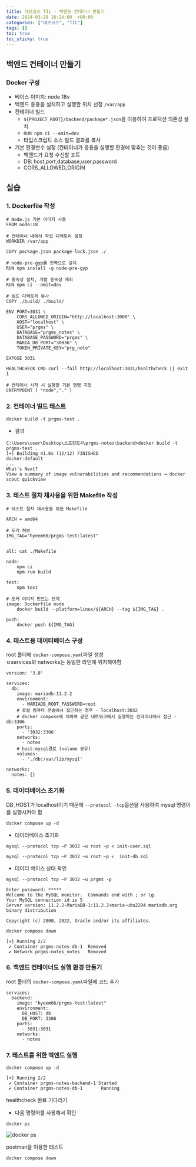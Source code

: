```yaml
---
title: 데브코스 TIL - 백엔드 컨테이너 만들기
date: 2024-03-28 16:24:00  +09:00
categories: ["데브코스", "TIL"]
tags: []
toc: true
toc_sticky: true
---
```


## 백엔드 컨테이너 만들기

### Docker 구성

- 베이스 이미지: node 18v
- 백엔드 응용을 설치하고 실행할 위치 선정 `/var/app`
- 컨테이너 빌드
  - `${PROJECT_ROOT}/backend/package*.json`을 이용하여 프로덕션 의존성 설치
  - `RUN npm ci --omit=dev`
  - 타입스크립트 소스 빌드 결과를 복사
- 기본 환경변수 설정 (컨테이너가 응용을 실행할 환경에 맞추는 것이 좋음)
  - 백엔드가 요청 수신할 포트
  - DB: host,port,database,user,password
  - CORS_ALLOWED_ORIGIN

## 실습

### 1. Dockerfile 작성

```
# Node.js 기본 이미지 사용
FROM node:18

# 컨테이너 내에서 작업 디렉토리 설정
WORKDIR /var/app

COPY package.json package-lock.json ./

# node-pre-gyp를 전역으로 설치
RUN npm install -g node-pre-gyp

# 종속성 설치, 개발 종속성 제외
RUN npm ci --omit=dev

# 빌드 디렉토리 복사
COPY ./build/ ./build/

ENV PORT=3031 \
    CORS_ALLOWED_ORIGIN="http://localhost:3000" \
    HOST="localhost" \
    USER="prgms" \
    DATABASE="prgms_notes" \
    DATABASE_PASSWORD="prgms" \
    MARIA_DB_PORT="30036" \
    TOKEN_PRIVATE_KEY="prg_note"

EXPOSE 3031

HEALTHCHECK CMD curl --fail http://localhost:3031/healthcheck || exit 1

# 컨테이너 시작 시 실행할 기본 명령 지정
ENTRYPOINT [ "node","." ]
```

### 2. 컨테이너 빌드 테스트

```
docker build -t prgms-test .
```

- 결과

```
C:\Users\user\Desktop\스프린트4\prgms-notes\backend>docker build -t prgms-test .
[+] Building 41.6s (12/12) FINISHED                                                                                  docker:default
...
What's Next?
View a summary of image vulnerabilities and recommendations → docker scout quickview
```

### 3. 테스트 절차 재사용을 위한 Makefile 작성

```
# 테스트 절차 재사용을 위한 Makefile

ARCH = amd64

# 도커 허브
IMG_TAG="hyeem66/prgms-test:latest"


all: cat ./Makefile

node:
	npm ci
	npm run build

test:
	npm test

# 도커 이미지 만드는 단계
image: Dockerfile node
	docker build --platform=linux/${ARCH} --tag ${IMG_TAG} .

push:
 	docker push ${IMG_TAG}
```

### 4. 테스트용 데이터베이스 구성

root 폴더에 `docker-compose.yaml`파일 생성  
ㅁservices와 networks는 동일한 라인에 위치해야함

```
version: '3.8'

services:
  db:
    image: mariadb:11.2.2
    environment:
      - MARIADB_ROOT_PASSWORD=root
    # 로컬 컴퓨터 콘솔에서 접근하는 경우 - localhost:3032
    # docker compose에 의하여 같은 네트워크에서 실행하는 컨테이너에서 접근 - db:3306
    ports:
      - '3032:3306'
    networks:
      - notes
    # host:mysql경로 (volume 공유)
    volumes:
      - './db:/var/lib/mysql'

networks:
  notes: {}
```

### 5. 데이터베이스 초기화

DB_HOST가 localhost이기 때문에 `--protocol -tcp`옵션을 사용하여 mysql 명령어를 실행시켜야 함

```
docker compose up -d
```

- 데이터베이스 초기화

```
mysql --protocol tcp ‒P 3032 ‒u root ‒p < init-user.sql
```

```
mysql --protocol tcp ‒P 3032 ‒u root ‒p <  init-db.sql
```

- 데이터 베이스 상태 확인

```
mysql --protocol tcp –P 3032 –u prgms -p

Enter password: *****
Welcome to the MySQL monitor.  Commands end with ; or \g.
Your MySQL connection id is 5
Server version: 11.2.2-MariaDB-1:11.2.2+maria~ubu2204 mariadb.org binary distribution

Copyright (c) 2000, 2022, Oracle and/or its affiliates.
```

```
docker compose down

[+] Running 2/2
 ✔ Container prgms-notes-db-1  Removed
 ✔ Network prgms-notes_notes   Removed
```

### 6. 백엔드 컨테이너도 실행 환경 만들기

root 폴더의 `docker-compose.yaml`파일에 코드 추가

```
services:
  backend:
    image: "hyeem66/prgms-test:latest"
    environment:
      DB_HOST: db
      DB_PORT: 3306
    ports:
      - 3031:3031
    networks:
      - notes
```

### 7. 테스트를 위한 벡엔드 실행

```
docker compose up -d

[+] Running 2/2
 ✔ Container prgms-notes-backend-1 Started
 ✔ Container prgms-notes-db-1       Running
```

healthcheck 완료 기다리기

- 다음 명령어를 사용해서 확인

```
docker ps
```

![docker ps](https://github.com/hyemin12/hyemin12.github.io/assets/66300732/2fdb57e7-7c64-44d1-a2b8-9cbc92ba52d2)

postman을 이용한 테스트

```
docker compose down
```
